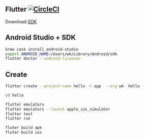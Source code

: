 ## Flutter [![CircleCI](https://circleci.com/gh/wk-j/flutter.svg?style=svg)](https://circleci.com/gh/wk-j/flutter)


Download [SDK](https://flutter.dev/docs/get-started/install/macos)

## Android Studio + SDK

```bash
brew cask install android-studio
export ANDROID_HOME=/Users/wk/Library/Android/sdk
flutter doctor --android-licenses
```

## Create

```bash
flutter create --project-name hello -t app  --org wk  hello

cd hello

flutter emulators
flutter emulators --launch apple_ios_simulator
flutter test
flutter run

fluter build apk
fluter build ios
```